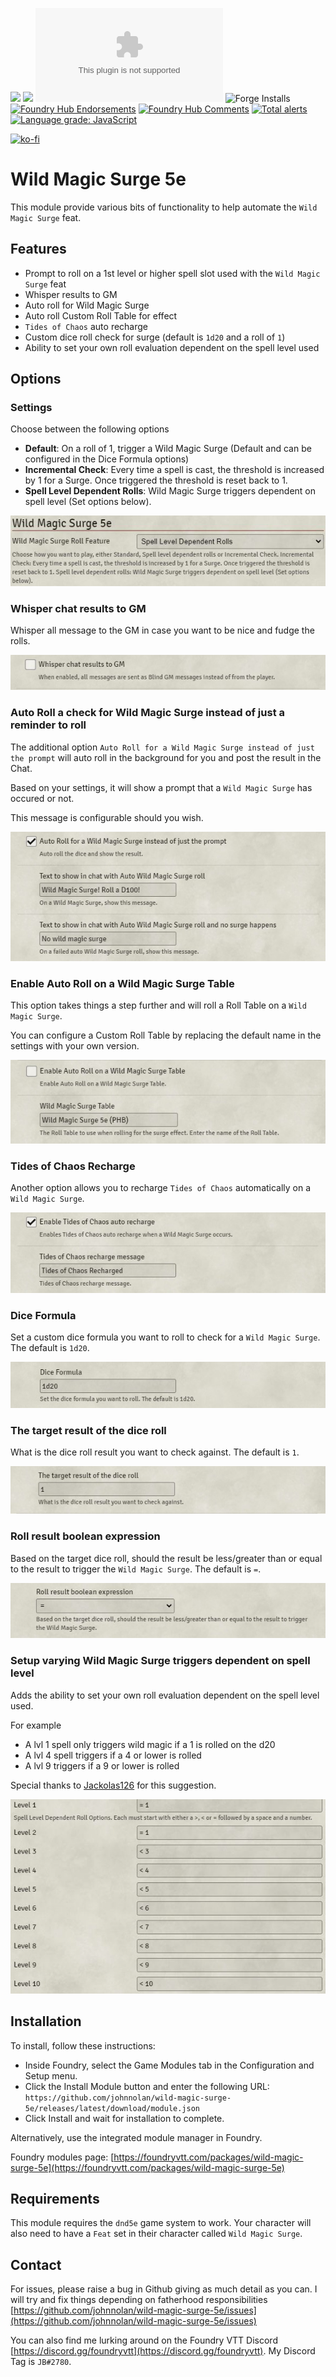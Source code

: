 ![](https://img.shields.io/badge/Foundry-v0.7.9-informational)
![](https://img.shields.io/badge/Foundry-v0.8.9-informational)
![Latest Release Download Count](https://img.shields.io/github/downloads/johnnolan/wild-magic-surge-5e/latest/module.zip)
![Forge Installs](https://img.shields.io/badge/dynamic/json?label=Forge%20Installs&query=package.installs&suffix=%25&url=https%3A%2F%2Fforge-vtt.com%2Fapi%2Fbazaar%2Fpackage%2Fwild-magic-surge-5e&colorB=4aa94a)
[![Foundry Hub Endorsements](https://img.shields.io/endpoint?logoColor=white&url=https%3A%2F%2Fwww.foundryvtt-hub.com%2Fwp-json%2Fhubapi%2Fv1%2Fpackage%2Fwild-magic-surge-5e%2Fshield%2Fendorsements)](https://www.foundryvtt-hub.com/package/wild-magic-surge-5e/)
[![Foundry Hub Comments](https://img.shields.io/endpoint?logoColor=white&url=https%3A%2F%2Fwww.foundryvtt-hub.com%2Fwp-json%2Fhubapi%2Fv1%2Fpackage%2Fwild-magic-surge-5e%2Fshield%2Fcomments)](https://www.foundryvtt-hub.com/package/wild-magic-surge-5e/)
[![Total alerts](https://img.shields.io/lgtm/alerts/g/johnnolan/wild-magic-surge-5e.svg?logo=lgtm&logoWidth=18)](https://lgtm.com/projects/g/johnnolan/wild-magic-surge-5e/alerts/)
[![Language grade: JavaScript](https://img.shields.io/lgtm/grade/javascript/g/johnnolan/wild-magic-surge-5e.svg?logo=lgtm&logoWidth=18)](https://lgtm.com/projects/g/johnnolan/wild-magic-surge-5e/context:javascript)

[![ko-fi](https://ko-fi.com/img/githubbutton_sm.svg)](https://ko-fi.com/X8X354DCG)

# Wild Magic Surge 5e

This module provide various bits of functionality to help automate the `Wild Magic Surge` feat.

## Features

- Prompt to roll on a 1st level or higher spell slot used with the `Wild Magic Surge` feat
- Whisper results to GM
- Auto roll for Wild Magic Surge
- Auto roll Custom Roll Table for effect
- `Tides of Chaos` auto recharge
- Custom dice roll check for surge (default is `1d20` and a roll of `1`)
- Ability to set your own roll evaluation dependent on the spell level used

## Options

### Settings

Choose between the following options

- **Default**: On a roll of 1, trigger a Wild Magic Surge (Default and can be configured in the Dice Formula options)
- **Incremental Check**: Every time a spell is cast, the threshold is increased by 1 for a Surge. Once triggered the threshold is reset back to 1.
- **Spell Level Dependent Rolls**: Wild Magic Surge triggers dependent on spell level (Set options below).

[![Whisper chat results to GM](https://raw.githubusercontent.com/johnnolan/wild-magic-surge-5e/main/images/settings.jpg)](https://raw.githubusercontent.com/johnnolan/wild-magic-surge-5e/main/images/settings.jpg)

### Whisper chat results to GM

Whisper all message to the GM in case you want to be nice and fudge the rolls.

[![Whisper chat results to GM](https://raw.githubusercontent.com/johnnolan/wild-magic-surge-5e/main/images/whisper-chat.jpg)](https://raw.githubusercontent.com/johnnolan/wild-magic-surge-5e/main/images/whisper-chat.jpg)

### Auto Roll a check for Wild Magic Surge instead of just a reminder to roll

The additional option `Auto Roll for a Wild Magic Surge instead of just the prompt` will auto roll in the background for you and post the result in the Chat.

Based on your settings, it will show a prompt that a `Wild Magic Surge` has occured or not.

This message is configurable should you wish.

[![Auto Roll a check for Wild Magic Surge instead of just a reminder to roll](https://raw.githubusercontent.com/johnnolan/wild-magic-surge-5e/main/images/auto-roll-check.jpg)](https://raw.githubusercontent.com/johnnolan/wild-magic-surge-5e/main/images/auto-roll-check.jpg)

### Enable Auto Roll on a Wild Magic Surge Table

This option takes things a step further and will roll a Roll Table on a `Wild Magic Surge`.

You can configure a Custom Roll Table by replacing the default name in the settings with your own version.

[![Enable Auto Roll on a Wild Magic Surge Table](https://raw.githubusercontent.com/johnnolan/wild-magic-surge-5e/main/images/enable-auto-roll-table.jpg)](https://raw.githubusercontent.com/johnnolan/wild-magic-surge-5e/main/images/enable-auto-roll-table.jpg)

### Tides of Chaos Recharge

Another option allows you to recharge `Tides of Chaos` automatically on a `Wild Magic Surge`.

[![Tides of Chaos Recharge](https://raw.githubusercontent.com/johnnolan/wild-magic-surge-5e/main/images/tides-of-chaos.jpg)](https://raw.githubusercontent.com/johnnolan/wild-magic-surge-5e/main/images/tides-of-chaos.jpg)

### Dice Formula

Set a custom dice formula you want to roll to check for a `Wild Magic Surge`. The default is `1d20`.

[![Dice Formula](https://raw.githubusercontent.com/johnnolan/wild-magic-surge-5e/main/images/dice-formula.jpg)](https://raw.githubusercontent.com/johnnolan/wild-magic-surge-5e/main/images/dice-formula.jpg)

### The target result of the dice roll

What is the dice roll result you want to check against. The default is `1`.

[![The target result of the dice roll](https://raw.githubusercontent.com/johnnolan/wild-magic-surge-5e/main/images/target-result-dice-roll.jpg)](https://raw.githubusercontent.com/johnnolan/wild-magic-surge-5e/main/images/target-result-dice-roll.jpg)

### Roll result boolean expression

Based on the target dice roll, should the result be less/greater than or equal to the result to trigger the `Wild Magic Surge`. The default is `=`.

[![Roll result boolean expression](https://raw.githubusercontent.com/johnnolan/wild-magic-surge-5e/main/images/roll-result-boolean.jpg)](https://raw.githubusercontent.com/johnnolan/wild-magic-surge-5e/main/images/roll-result-boolean.jpg)

### Setup varying Wild Magic Surge triggers dependent on spell level

Adds the ability to set your own roll evaluation dependent on the spell level used.

For example

- A lvl 1 spell only triggers wild magic if a 1 is rolled on the d20
- A lvl 4 spell triggers if a 4 or lower is rolled
- A lvl 9 triggers if a 9 or lower is rolled

Special thanks to [Jackolas126](https://github.com/Jackolas126) for this suggestion.

[![Setup varying Wild Magic Surge triggers dependent on spell level](https://raw.githubusercontent.com/johnnolan/wild-magic-surge-5e/main/images/varying-triggers.jpg)](https://raw.githubusercontent.com/johnnolan/wild-magic-surge-5e/main/images/varying-triggers.jpg)

## Installation

To install, follow these instructions:

- Inside Foundry, select the Game Modules tab in the Configuration and Setup menu.
- Click the Install Module button and enter the following URL: `https://github.com/johnnolan/wild-magic-surge-5e/releases/latest/download/module.json`
- Click Install and wait for installation to complete.

Alternatively, use the integrated module manager in Foundry.

Foundry modules page: [https://foundryvtt.com/packages/wild-magic-surge-5e](https://foundryvtt.com/packages/wild-magic-surge-5e)

## Requirements

This module requires the `dnd5e` game system to work. Your character will also need to have a `Feat` set in their character called `Wild Magic Surge`.

## Contact

For issues, please raise a bug in Github giving as much detail as you can. I will try and fix things depending on fatherhood responsibilities [https://github.com/johnnolan/wild-magic-surge-5e/issues](https://github.com/johnnolan/wild-magic-surge-5e/issues)

You can also find me lurking around on the Foundry VTT Discord [https://discord.gg/foundryvtt](https://discord.gg/foundryvtt). My Discord Tag is `JB#2780`.

[buymeacoffee-shield]: https://raw.githubusercontent.com/johnnolan/wild-magic-surge-5e/main/images/badges/buymeacoffee.png
[buymeacoffee]: https://www.buymeacoffee.com/johnnolandev
